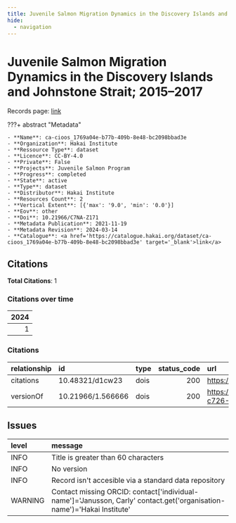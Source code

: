 ```yaml
---
title: Juvenile Salmon Migration Dynamics in the Discovery Islands and Johnstone Strait; 2015–2017
hide:
  - navigation
---
```


# Juvenile Salmon Migration Dynamics in the Discovery Islands and Johnstone Strait; 2015–2017

Records page: <a href='https://catalogue.hakai.org/dataset/ca-cioos_1769a04e-b77b-409b-8e48-bc2098bbad3e' target='_blank'>link</a>

???+ abstract "Metadata"

    - **Name**: ca-cioos_1769a04e-b77b-409b-8e48-bc2098bbad3e 
    - **Organization**: Hakai Institute 
    - **Ressource Type**: dataset 
    - **Licence**: CC-BY-4.0 
    - **Private**: False 
    - **Projects**: Juvenile Salmon Program 
    - **Progress**: completed 
    - **State**: active 
    - **Type**: dataset 
    - **Distributor**: Hakai Institute 
    - **Resources Count**: 2 
    - **Vertical Extent**: [{'max': '9.0', 'min': '0.0'}] 
    - **Eov**: other 
    - **Doi**: 10.21966/C7NA-Z171 
    - **Metadata Publication**: 2021-11-19 
    - **Metadata Revision**: 2024-03-14 
    - **Catalogue**: <a href='https://catalogue.hakai.org/dataset/ca-cioos_1769a04e-b77b-409b-8e48-bc2098bbad3e' target='_blank'>link</a> 

<div id='map'></div>


## Citations

**Total Citations**: 1

### Citations over time

|   2024 |
|-------:|
|      1 |

### Citations

| relationship   | id                | type   |   status_code | url                                                                               |
|:---------------|:------------------|:-------|--------------:|:----------------------------------------------------------------------------------|
| citations      | 10.48321/d1cw23   | dois   |           200 | https://dmphub.uc3prd.cdlib.net/dmps/10.48321/D1CW23                              |
| versionOf      | 10.21966/1.566666 | dois   |           200 | https://catalogue.hakai.org/dataset/ca-cioos_6c449900-c726-4e9a-b241-707711e253a7 |




## Issues
| level   | message                                                                                                                |
|:--------|:-----------------------------------------------------------------------------------------------------------------------|
| INFO    | Title is greater than 60 characters                                                                                    |
| INFO    | No version                                                                                                             |
| INFO    | Record isn't accesible via a standard data repository                                                                  |
| WARNING | Contact missing ORCID: contact['individual-name']='Janusson, Carly' contact.get('organisation-name')='Hakai Institute' |


<script>
   document.addEventListener("DOMContentLoaded", function() {
    var map = L.map('map').setView([51.505, -125.09], 5);
    L.tileLayer('https://tile.openstreetmap.org/{z}/{x}/{y}.png', {
        maxZoom: 19,
        attribution: '&copy; <a href="http://www.openstreetmap.org/copyright">OpenStreetMap</a>'
    }).addTo(map);
    var geojsonFeature = {
        "type": "Feature",
        "properties": {
            "name" : "Juvenile Salmon Migration Dynamics in the Discovery Islands and Johnstone Strait; 2015–2017"
        },
        "geometry": {'type': 'Polygon', 'coordinates': [[[-127.11545814, 49.78433133], [-124.85227454, 49.78433133], [-124.85227454, 50.81587848], [-127.11545814, 50.81587848], [-127.11545814, 49.78433133]]]}
    }
    L.geoJSON(geojsonFeature).addTo(map);
   })
</script>